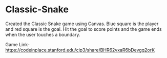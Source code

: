 # Classic-Snake
Created the Classic Snake game using Canvas. Blue square is the player and red square is the goal. Hit the goal to score points and the game ends when the user touches a boundary.

Game Link- https://codeinplace.stanford.edu/cip3/share/BHR62vxaR6bDevgq2orK
